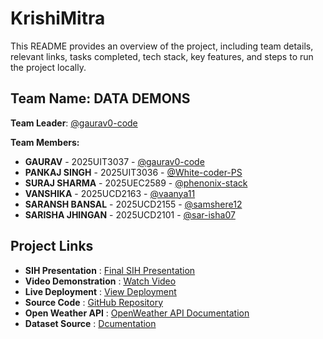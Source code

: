 # KrishiMitra

This README provides an overview of the project, including team details, relevant links, tasks completed, tech stack, key features, and steps to run the project locally.


## Team Name: DATA DEMONS

**Team Leader**: [@gaurav0-code](https://github.com/gaurav0-code)

**Team Members:**

- **GAURAV** - 2025UIT3037 - [@gaurav0-code](https://github.com/gaurav0-code)  
- **PANKAJ SINGH** - 2025UIT3036 - [@White-coder-PS](https://github.com/white-coder-PS)  
- **SURAJ SHARMA** - 2025UEC2589 - [@phenonix-stack](https://github.com/phenonix-stack)  
- **VANSHIKA** - 2025UCD2163 - [@vaanya11](https://github.com/vaanya11)  
- **SARANSH BANSAL** - 2025UCD2155 - [@samshere12](https://github.com/samshere12)   
- **SARISHA JHINGAN** - 2025UCD2101 - [@sar-isha07](https://github.com/sar-isha07)  

## Project Links  
- **SIH Presentation** : [Final SIH Presentation](https://github.com/gaurav0-code/krishi_mitr/blob/main/files/SIH2025-IDEA-Presentation-Format.pdf)  
- **Video Demonstration** : [Watch Video](https://www.youtube.com/watch?v=ekRsvg6Eg70)  
- **Live Deployment** : [View Deployment](https://krishi-mitr-5x36.vercel.app/)  
- **Source Code** : [GitHub Repository](https://github.com/gaurav0-code/KrishiMitra/tree/main/code)  
- **Open Weather API** : [OpenWeather API Documentation](https://openweathermap.org/api)
- **Dataset Source** : [Dcumentation](https://www.data.gov.in/catalog/current-daily-price-various-commodities-various-markets-mandi)
